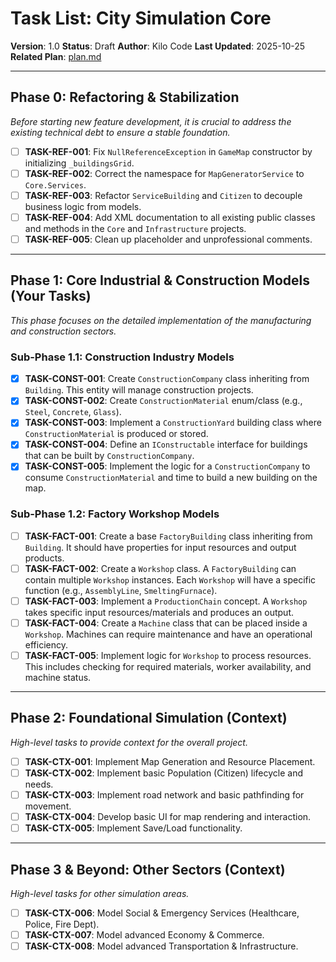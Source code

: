 # Task List: City Simulation Core

**Version**: 1.0
**Status**: Draft
**Author**: Kilo Code
**Last Updated**: 2025-10-25
**Related Plan**: [plan.md](plan.md)

---

## Phase 0: Refactoring & Stabilization

*Before starting new feature development, it is crucial to address the existing technical debt to ensure a stable foundation.*

-   [ ] **TASK-REF-001**: Fix `NullReferenceException` in `GameMap` constructor by initializing `_buildingsGrid`.
-   [ ] **TASK-REF-002**: Correct the namespace for `MapGeneratorService` to `Core.Services`.
-   [ ] **TASK-REF-003**: Refactor `ServiceBuilding` and `Citizen` to decouple business logic from models.
-   [ ] **TASK-REF-004**: Add XML documentation to all existing public classes and methods in the `Core` and `Infrastructure` projects.
-   [ ] **TASK-REF-005**: Clean up placeholder and unprofessional comments.

---

## Phase 1: Core Industrial & Construction Models (Your Tasks)

*This phase focuses on the detailed implementation of the manufacturing and construction sectors.*

### Sub-Phase 1.1: Construction Industry Models

-   [x] **TASK-CONST-001**: Create `ConstructionCompany` class inheriting from `Building`. This entity will manage construction projects.
-   [x] **TASK-CONST-002**: Create `ConstructionMaterial` enum/class (e.g., `Steel`, `Concrete`, `Glass`).
-   [x] **TASK-CONST-003**: Implement a `ConstructionYard` building class where `ConstructionMaterial` is produced or stored.
-   [x] **TASK-CONST-004**: Define an `IConstructable` interface for buildings that can be built by `ConstructionCompany`.
-   [x] **TASK-CONST-005**: Implement the logic for a `ConstructionCompany` to consume `ConstructionMaterial` and time to build a new building on the map.

### Sub-Phase 1.2: Factory Workshop Models

-   [ ] **TASK-FACT-001**: Create a base `FactoryBuilding` class inheriting from `Building`. It should have properties for input resources and output products.
-   [ ] **TASK-FACT-002**: Create a `Workshop` class. A `FactoryBuilding` can contain multiple `Workshop` instances. Each `Workshop` will have a specific function (e.g., `AssemblyLine`, `SmeltingFurnace`).
-   [ ] **TASK-FACT-003**: Implement a `ProductionChain` concept. A `Workshop` takes specific input resources/materials and produces an output.
-   [ ] **TASK-FACT-004**: Create a `Machine` class that can be placed inside a `Workshop`. Machines can require maintenance and have an operational efficiency.
-   [ ] **TASK-FACT-005**: Implement logic for `Workshop` to process resources. This includes checking for required materials, worker availability, and machine status.

---

## Phase 2: Foundational Simulation (Context)

*High-level tasks to provide context for the overall project.*

-   [ ] **TASK-CTX-001**: Implement Map Generation and Resource Placement.
-   [ ] **TASK-CTX-002**: Implement basic Population (Citizen) lifecycle and needs.
-   [ ] **TASK-CTX-003**: Implement road network and basic pathfinding for movement.
-   [ ] **TASK-CTX-004**: Develop basic UI for map rendering and interaction.
-   [ ] **TASK-CTX-005**: Implement Save/Load functionality.

---

## Phase 3 & Beyond: Other Sectors (Context)

*High-level tasks for other simulation areas.*

-   [ ] **TASK-CTX-006**: Model Social & Emergency Services (Healthcare, Police, Fire Dept).
-   [ ] **TASK-CTX-007**: Model advanced Economy & Commerce.
-   [ ] **TASK-CTX-008**: Model advanced Transportation & Infrastructure.